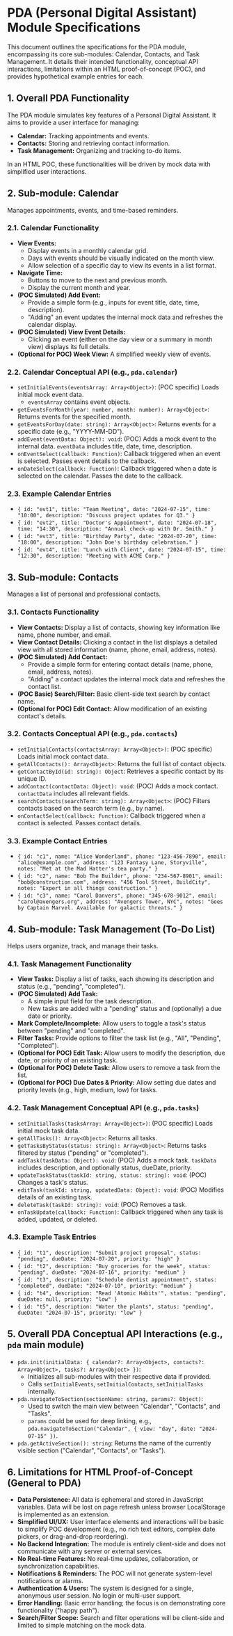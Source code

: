 # PDA (Personal Digital Assistant) Module Specifications

This document outlines the specifications for the PDA module, encompassing its core sub-modules: Calendar, Contacts, and Task Management. It details their intended functionality, conceptual API interactions, limitations within an HTML proof-of-concept (POC), and provides hypothetical example entries for each.

## 1. Overall PDA Functionality

The PDA module simulates key features of a Personal Digital Assistant. It aims to provide a user interface for managing:
*   **Calendar:** Tracking appointments and events.
*   **Contacts:** Storing and retrieving contact information.
*   **Task Management:** Organizing and tracking to-do items.

In an HTML POC, these functionalities will be driven by mock data with simplified user interactions.

## 2. Sub-module: Calendar

Manages appointments, events, and time-based reminders.

### 2.1. Calendar Functionality
*   **View Events:**
    *   Display events in a monthly calendar grid.
    *   Days with events should be visually indicated on the month view.
    *   Allow selection of a specific day to view its events in a list format.
*   **Navigate Time:**
    *   Buttons to move to the next and previous month.
    *   Display the current month and year.
*   **(POC Simulated) Add Event:**
    *   Provide a simple form (e.g., inputs for event title, date, time, description).
    *   "Adding" an event updates the internal mock data and refreshes the calendar display.
*   **(POC Simulated) View Event Details:**
    *   Clicking an event (either on the day view or a summary in month view) displays its full details.
*   **(Optional for POC) Week View:** A simplified weekly view of events.

### 2.2. Calendar Conceptual API (e.g., `pda.calendar`)
*   `setInitialEvents(eventsArray: Array<Object>)`: (POC specific) Loads initial mock event data.
    *   `eventsArray` contains event objects.
*   `getEventsForMonth(year: number, month: number): Array<Object>`: Returns events for the specified month.
*   `getEventsForDay(date: string): Array<Object>`: Returns events for a specific date (e.g., "YYYY-MM-DD").
*   `addEvent(eventData: Object): void`: (POC) Adds a mock event to the internal data. `eventData` includes title, date, time, description.
*   `onEventSelect(callback: Function)`: Callback triggered when an event is selected. Passes event details to the callback.
*   `onDateSelect(callback: Function)`: Callback triggered when a date is selected on the calendar. Passes the date to the callback.

### 2.3. Example Calendar Entries
*   `{ id: "evt1", title: "Team Meeting", date: "2024-07-15", time: "10:00", description: "Discuss project updates for Q3." }`
*   `{ id: "evt2", title: "Doctor's Appointment", date: "2024-07-18", time: "14:30", description: "Annual check-up with Dr. Smith." }`
*   `{ id: "evt3", title: "Birthday Party", date: "2024-07-20", time: "18:00", description: "John Doe's birthday celebration." }`
*   `{ id: "evt4", title: "Lunch with Client", date: "2024-07-15", time: "12:30", description: "Meeting with ACME Corp." }`

## 3. Sub-module: Contacts

Manages a list of personal and professional contacts.

### 3.1. Contacts Functionality
*   **View Contacts:** Display a list of contacts, showing key information like name, phone number, and email.
*   **View Contact Details:** Clicking a contact in the list displays a detailed view with all stored information (name, phone, email, address, notes).
*   **(POC Simulated) Add Contact:**
    *   Provide a simple form for entering contact details (name, phone, email, address, notes).
    *   "Adding" a contact updates the internal mock data and refreshes the contact list.
*   **(POC Basic) Search/Filter:** Basic client-side text search by contact name.
*   **(Optional for POC) Edit Contact:** Allow modification of an existing contact's details.

### 3.2. Contacts Conceptual API (e.g., `pda.contacts`)
*   `setInitialContacts(contactsArray: Array<Object>)`: (POC specific) Loads initial mock contact data.
*   `getAllContacts(): Array<Object>`: Returns the full list of contact objects.
*   `getContactById(id: string): Object`: Retrieves a specific contact by its unique ID.
*   `addContact(contactData: Object): void`: (POC) Adds a mock contact. `contactData` includes all relevant fields.
*   `searchContacts(searchTerm: string): Array<Object>`: (POC) Filters contacts based on the search term (e.g., by name).
*   `onContactSelect(callback: Function)`: Callback triggered when a contact is selected. Passes contact details.

### 3.3. Example Contact Entries
*   `{ id: "c1", name: "Alice Wonderland", phone: "123-456-7890", email: "alice@example.com", address: "123 Fantasy Lane, Storyville", notes: "Met at the Mad Hatter's tea party." }`
*   `{ id: "c2", name: "Bob The Builder", phone: "234-567-8901", email: "bob@construction.com", address: "456 Tool Street, BuildCity", notes: "Expert in all things construction." }`
*   `{ id: "c3", name: "Carol Danvers", phone: "345-678-9012", email: "carol@avengers.org", address: "Avengers Tower, NYC", notes: "Goes by Captain Marvel. Available for galactic threats." }`

## 4. Sub-module: Task Management (To-Do List)

Helps users organize, track, and manage their tasks.

### 4.1. Task Management Functionality
*   **View Tasks:** Display a list of tasks, each showing its description and status (e.g., "pending", "completed").
*   **(POC Simulated) Add Task:**
    *   A simple input field for the task description.
    *   New tasks are added with a "pending" status and (optionally) a due date or priority.
*   **Mark Complete/Incomplete:** Allow users to toggle a task's status between "pending" and "completed".
*   **Filter Tasks:** Provide options to filter the task list (e.g., "All", "Pending", "Completed").
*   **(Optional for POC) Edit Task:** Allow users to modify the description, due date, or priority of an existing task.
*   **(Optional for POC) Delete Task:** Allow users to remove a task from the list.
*   **(Optional for POC) Due Dates & Priority:** Allow setting due dates and priority levels (e.g., high, medium, low) for tasks.

### 4.2. Task Management Conceptual API (e.g., `pda.tasks`)
*   `setInitialTasks(tasksArray: Array<Object>)`: (POC specific) Loads initial mock task data.
*   `getAllTasks(): Array<Object>`: Returns all tasks.
*   `getTasksByStatus(status: string): Array<Object>`: Returns tasks filtered by status ("pending" or "completed").
*   `addTask(taskData: Object): void`: (POC) Adds a mock task. `taskData` includes description, and optionally status, dueDate, priority.
*   `updateTaskStatus(taskId: string, status: string): void`: (POC) Changes a task's status.
*   `editTask(taskId: string, updatedData: Object): void`: (POC) Modifies details of an existing task.
*   `deleteTask(taskId: string): void`: (POC) Removes a task.
*   `onTaskUpdate(callback: Function)`: Callback triggered when any task is added, updated, or deleted.

### 4.3. Example Task Entries
*   `{ id: "t1", description: "Submit project proposal", status: "pending", dueDate: "2024-07-20", priority: "high" }`
*   `{ id: "t2", description: "Buy groceries for the week", status: "pending", dueDate: "2024-07-16", priority: "medium" }`
*   `{ id: "t3", description: "Schedule dentist appointment", status: "completed", dueDate: "2024-07-10", priority: "medium" }`
*   `{ id: "t4", description: "Read 'Atomic Habits'", status: "pending", dueDate: null, priority: "low" }`
*   `{ id: "t5", description: "Water the plants", status: "pending", dueDate: "2024-07-15", priority: "low" }`

## 5. Overall PDA Conceptual API Interactions (e.g., `pda` main module)

*   `pda.init(initialData: { calendar?: Array<Object>, contacts?: Array<Object>, tasks?: Array<Object> })`:
    *   Initializes all sub-modules with their respective data if provided.
    *   Calls `setInitialEvents`, `setInitialContacts`, `setInitialTasks` internally.
*   `pda.navigateToSection(sectionName: string, params?: Object)`:
    *   Used to switch the main view between "Calendar", "Contacts", and "Tasks".
    *   `params` could be used for deep linking, e.g., `pda.navigateToSection("Calendar", { view: "day", date: "2024-07-15" })`.
*   `pda.getActiveSection(): string`: Returns the name of the currently visible section ("Calendar", "Contacts", or "Tasks").

## 6. Limitations for HTML Proof-of-Concept (General to PDA)

*   **Data Persistence:** All data is ephemeral and stored in JavaScript variables. Data will be lost on page refresh unless browser LocalStorage is implemented as an extension.
*   **Simplified UI/UX:** User interface elements and interactions will be basic to simplify POC development (e.g., no rich text editors, complex date pickers, or drag-and-drop reordering).
*   **No Backend Integration:** The module is entirely client-side and does not communicate with any server or external services.
*   **No Real-time Features:** No real-time updates, collaboration, or synchronization capabilities.
*   **Notifications & Reminders:** The POC will not generate system-level notifications or alarms.
*   **Authentication & Users:** The system is designed for a single, anonymous user session. No login or multi-user support.
*   **Error Handling:** Basic error handling; the focus is on demonstrating core functionality ("happy path").
*   **Search/Filter Scope:** Search and filter operations will be client-side and limited to simple matching on the mock data.
```

